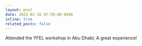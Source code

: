 ```yaml
---
layout: post
date: 2025-01-16 07:59:00-0400
inline: true
related_posts: false
---
```


Attended the YFEL workshop in Abu Dhabi; A great experience!
